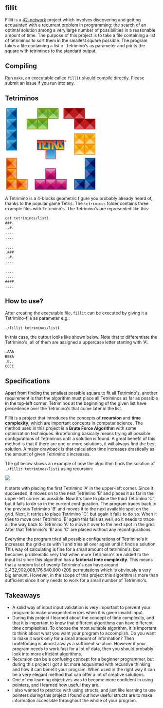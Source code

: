 ## fillit
Fillit is a [42-network](https://www.codam.nl/en/the-42-network) project which involves discovering and getting acquainted with a recurrent problem in programming: the search of an optimal solution among a very large number of possibilities in a reasonable amount of time. The purpose of this project is to take a file containing a list of tetriminos to sort them in the smallest square possible.
The program takes a file containing a list of Tetrimino's as parameter and prints the square with tetriminos to the standard output.

## Compiling
Run ```make```, an executable called ```fillit``` should compile directly. Please submit an issue if you run into any.

## Tetriminos
<img src="images/Tetriminos.png" width="300"></img>

A Tetrimino is a 4-blocks geometric figure you probably already heard of, thanks to the popular game Tetris. The ```tetriminos``` folder contains three example files with Tetrimino's. The Tetrimino's are represented like this:
```
cat tetriminos/list1
###.
..#.
....
....

....
.###
..#.
....

....
....
####
....

```

## How to use?
After creating the executable file, ```fillit``` can be executed by giving it a Tetrimino-file as parameter e.g.:

```./fillit tetriminos/list1```

In this case, the output looks like shown below. Note that to differentiate the Tetrimino's, all of them are assigned a uppercase letter starting with 'A'.

```
.AAA
BBBA
.B..
CCCC
```

## Specifications
Apart from finding the smallest possible square to fit all Tetrimino's, another requirement is that the algorithm must place all Tetriminos as far as possible in the top-left corner. Tetriminos at the beginning of the given list have precedence over the Tetrimino's that come later in the list.

Fillit is a project that introduces the concepts of **recursion** and **time complexity**, which are important concepts in computer science. The method used in this project is a **Brute Force Algorithm** with some optimization techniques. Bruteforcing basically means trying all possible configurations of Tetriminos until a solution is found. A great benefit of this method is that if there are one or more solutions, it will always find the best solution. A major drawback is that calculation time increases drastically as the amount of given Tetrimino's increases.

The gif below shows an example of how the algorithm finds the solution of ```./fillit tetriminos/list1``` using recursion:

<img src="images/example1.gif" width="100"></img>

It starts with placing the first Tetrimino 'A' in the upper-left corner. Since it succeeded, it moves on to the next Tetrimino 'B' and places it as far in the upper-left corner as possible. Now it's time to place the third Tetrimino 'C', but it fails to do so in the current configuration. The program traces back to the previous Tetrimino 'B' and moves it to the next available spot on the grid. Next, it retries to place Tetrimino 'C', but again it fails to do so. When it tries to move over Tetrimino 'B' again this fails as well, so it needs to trace all the way back to Tetrimino 'A' to move it over to the next spot in the grid. After that Tetrimino's 'B' and 'C' are placed without any reconfigurations.

Everytime the program tried all possible configurations of Tetrimino's it increases the grid-size with 1 and tries all over again until it finds a solution. This way of calculating is fine for a small amount of tetrimino's, but becomes problematic very fast when more Tetrimino's are added to the input list since this algorithm has a **factorial time complexity**. This means that a random list of twenty Tetrimino's can have around 2,432,902,008,176,640,000 (20!) permutations which is obviously a very big amount. However, in the scope of this project this algorithm is more than sufficiënt since it only needs to work for a small number of Tetrimino's.

## Takeaways
- A solid way of input input validation is very important to prevent your program to make unexpected errors when it is given invalid input.
- During this project I learned about the concept of time complexity, and that it is important to know that different algorithms can have different time complexities. To choose the most suitable algorithm, it is important to think about what you want your program to accomplish. Do you want to make it work only for a small amount of information? Then bruteforcing is almost always a sufficiënt solution. However if your program needs to work fast for a lot of data, then you should probably look into more efficiënt algorithms.
- Recursion can be a confusing concept for a beginner programmer, but during this project I got a lot more acquainted with recursive thinking and how it can benefit your program. When used in the right way it can be a very elegant method that can offer a lot of creative solutions.
- One of my learning objectives was to become more confident in using pointers, and I learned how useful they are.
- I also wanted to practice with using structs, and just like learning to use pointers during this project I found out how useful structs are to make information accessible throughout the whole of your program.
